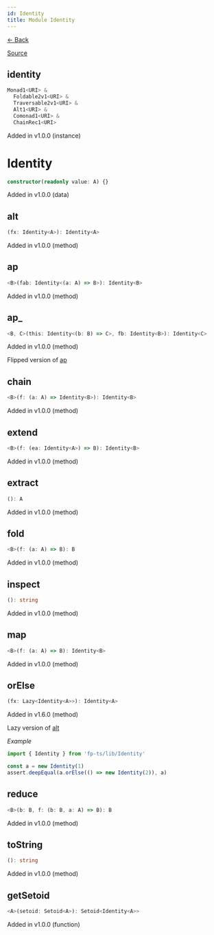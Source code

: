 ```yaml
---
id: Identity
title: Module Identity
---
```


[← Back](.)

[Source](https://github.com/gcanti/fp-ts/blob/master/src/Identity.ts)

## identity

```ts
Monad1<URI> &
  Foldable2v1<URI> &
  Traversable2v1<URI> &
  Alt1<URI> &
  Comonad1<URI> &
  ChainRec1<URI>
```

Added in v1.0.0 (instance)

# Identity

```ts
constructor(readonly value: A) {}
```

Added in v1.0.0 (data)

## alt

```ts
(fx: Identity<A>): Identity<A>
```

Added in v1.0.0 (method)

## ap

```ts
<B>(fab: Identity<(a: A) => B>): Identity<B>
```

Added in v1.0.0 (method)

## ap\_

```ts
<B, C>(this: Identity<(b: B) => C>, fb: Identity<B>): Identity<C>
```

Added in v1.0.0 (method)

Flipped version of [ap](#ap)

## chain

```ts
<B>(f: (a: A) => Identity<B>): Identity<B>
```

Added in v1.0.0 (method)

## extend

```ts
<B>(f: (ea: Identity<A>) => B): Identity<B>
```

Added in v1.0.0 (method)

## extract

```ts
(): A
```

Added in v1.0.0 (method)

## fold

```ts
<B>(f: (a: A) => B): B
```

Added in v1.0.0 (method)

## inspect

```ts
(): string
```

Added in v1.0.0 (method)

## map

```ts
<B>(f: (a: A) => B): Identity<B>
```

Added in v1.0.0 (method)

## orElse

```ts
(fx: Lazy<Identity<A>>): Identity<A>
```

Added in v1.6.0 (method)

Lazy version of [alt](#alt)

_Example_

```ts
import { Identity } from 'fp-ts/lib/Identity'

const a = new Identity(1)
assert.deepEqual(a.orElse(() => new Identity(2)), a)
```

## reduce

```ts
<B>(b: B, f: (b: B, a: A) => B): B
```

Added in v1.0.0 (method)

## toString

```ts
(): string
```

Added in v1.0.0 (method)

## getSetoid

```ts
<A>(setoid: Setoid<A>): Setoid<Identity<A>>
```

Added in v1.0.0 (function)

